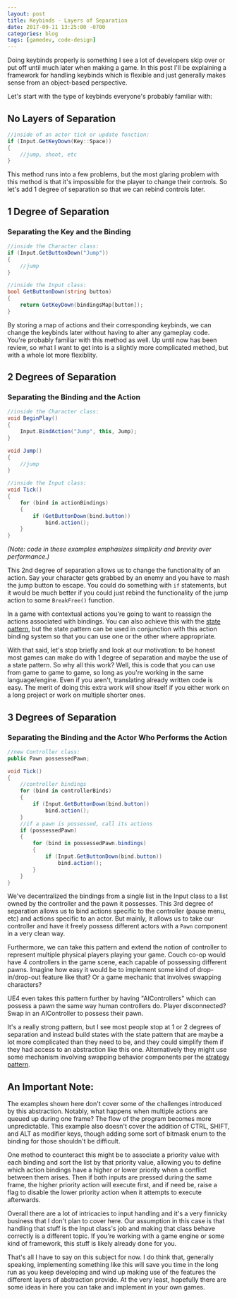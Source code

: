 ```yaml
---
layout: post
title: Keybinds - Layers of Separation
date: 2017-09-11 13:25:00 -0700
categories: blog
tags: [gamedev, code-design]
---
```

Doing keybinds properly is something I see a lot of developers skip over or put off
until much later when making a game. In this post I'll be explaining a framework
for handling keybinds which is flexible and just generally makes sense from an
object-based perspective.

Let's start with the type of keybinds everyone's probably familiar with:

## No Layers of Separation
```c#
//inside of an actor tick or update function:
if (Input.GetKeyDown(Key::Space))
{
    //jump, shoot, etc
}
```

This method runs into a few problems, but the most glaring problem with this method is
that it's impossible for the player to change their controls. So let's add 1 degree of
separation so that we can rebind controls later.

## 1 Degree of Separation
### Separating the Key and the Binding
```c#
//inside the Character class:
if (Input.GetButtonDown("Jump"))
{
    //jump
}
```

```c#
//inside the Input class:
bool GetButtonDown(string button)
{
    return GetKeyDown(bindingsMap[button]);
}
```

By storing a map of actions and their corresponding keybinds, we can change the keybinds
later without having to alter any gameplay code. You're probably familiar with this method
as well. Up until now has been review, so what I want to get into is a slightly more
complicated method, but with a whole lot more flexiblity.

## 2 Degrees of Separation
### Separating the Binding and the Action
```c#
//inside the Character class:
void BeginPlay()
{
    Input.BindAction("Jump", this, Jump);
}

void Jump()
{
    //jump
}
```

```c#
//inside the Input class:
void Tick()
{
    for (bind in actionBindings)
    {
        if (GetButtonDown(bind.button))
            bind.action();
    }
}
```
*(Note: code in these examples emphasizes simplicity and brevity over performance.)*

This 2nd degree of separation allows us to change the functionality of an action. Say your
character gets grabbed by an enemy and you have to mash the jump button to escape. You
could do something with `if` statements, but it would be much better if you could just
rebind the functionality of the jump action to some `BreakFree()` function.

In a game with contextual actions you're going to want to reassign the actions associated
with bindings. You can also achieve this with the [state pattern](http://gameprogrammingpatterns.com/state.html),
but the state pattern can be used in conjunction with this action binding system so that
you can use one or the other where appropriate.

With that said, let's stop briefly and look at our motivation: to be honest most games can
make do with 1 degree of separation and maybe the use of a state pattern. So why all this work?
Well, this is code that you can use from game to game to game, so long as you're working in the
same language/engine. Even if you aren't, translating already written code is easy. The merit of
doing this extra work will show itself if you either work on a long project or work on multiple
shorter ones.

## 3 Degrees of Separation
### Separating the Binding and the Actor Who Performs the Action
```c#
//new Controller class:
public Pawn possessedPawn;

void Tick()
{
    //controller bindings
    for (bind in controllerBinds)
    {
        if (Input.GetButtonDown(bind.button))
            bind.action();
    }
    //if a pawn is possessed, call its actions
    if (possessedPawn)
    {
        for (bind in possessedPawn.bindings)
        {
            if (Input.GetButtonDown(bind.button))
                bind.action();
        }
    }
}
```

We've decentralized the bindings from a single list in the Input class to a list owned by
the controller and the pawn it possesses. This 3rd degree of separation allows us to bind
actions specific to the controller (pause menu, etc) and actions specific to an actor. But
mainly, it allows us to take our controller and have it freely possess different actors
with a `Pawn` component in a very clean way.

Furthermore, we can take this pattern and extend the notion of controller to represent
multiple physical players playing your game. Couch co-op would have 4 controllers in
the game scene, each capable of possessing different pawns. Imagine how easy it would be to
implement some kind of drop-in/drop-out feature like that? Or a game mechanic that involves
swapping characters?

UE4 even takes this pattern further by having "AIControllers" which can possess a pawn the
same way human controllers do. Player disconnected? Swap in an AIController to possess
their pawn.

It's a really strong pattern, but I see most people stop at 1 or 2 degrees of separation
and instead build states with the state pattern that are maybe a lot more complicated than
they need to be, and they could simplify them if they had access to an abstraction like this
one. Alternatively they might use some mechanism involving swapping behavior components per the
[strategy pattern](https://en.wikipedia.org/wiki/Strategy_pattern).

## An Important Note:

The examples shown here don't cover some of the challenges introduced by this abstraction.
Notably, what happens when multiple actions are queued up during one frame? The flow of the
program becomes more unpredictable. This example also doesn't cover the addition of CTRL,
SHIFT, and ALT as modifier keys, though adding some sort of bitmask enum to the binding for
those shouldn't be difficult.

One method to counteract this might be to associate a priority value with each binding and
sort the list by that priority value, allowing you to define which action bindings have a
higher or lower priority when a conflict between them arises. Then if both inputs are pressed
during the same frame, the higher priority action will execute first, and if need be, raise
a flag to disable the lower priority action when it attempts to execute afterwards.

Overall there are a lot of intricacies to input handling and it's a very finnicky business that
I don't plan to cover here. Our assumption in this case is that handling that stuff is the Input
class's job and making that class behave correctly is a different topic. If you're working with
a game engine or some kind of framework, this stuff is likely already done for you.

That's all I have to say on this subject for now. I do think that, generally speaking, implementing
something like this will save you time in the long run as you keep developing and wind up making
use of the features the different layers of abstraction provide. At the very least, hopefully there
are some ideas in here you can take and implement in your own games.

